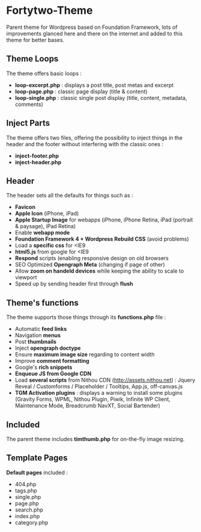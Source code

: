 Fortytwo-Theme
==============

Parent theme for Wordpress based on Foundation Framework, lots of improvements glanced here and there on the internet and added to this theme for better bases.

Theme Loops
-----------

The theme offers basic loops :
+ **loop-excerpt.php** : displays a post title, post metas and excerpt
+ **loop-page.php** : classic page display (title & content)
+ **loop-single.php** : classic single post display (title, content, metadata, comments)

Inject Parts
------------

The theme offers two files, offering the possibility to inject things in the header and the footer without interfering with the classic ones :
+ **inject-footer.php**
+ **inject-header.php**

Header
------

The header sets all the defaults for things such as :
+ **Favicon**
+ **Apple Icon** (iPhone, iPad)
+ **Apple Startup Image** for webapps (iPhone, iPhone Retina, iPad (portrait & paysage), iPad Retina)
+ Enable **webapp mode**
+ **Foundation Framework 4 + Wordpress Rebuild CSS** (avoid problems)
+ Load a **specific css** for <IE9
+ **html5.js** from google for <IE9
+ **Respond** scripts (enabling responsive design on old browsers
+ SEO Optimized **Opengraph Meta** (changing if page of other)
+ Allow **zoom on handeld devices** while keeping the ability to scale to viewport
+ Speed up by sending header first through **flush**

Theme's functions
-----------------
The theme supports those things through its **functions.php** file :
+ Automatic **feed links**
+ Navigation **menus**
+ Post **thumbnails**
+ Inject **opengraph doctype**
+ Ensure **maximum image size** regarding to content width
+ Improve **comment formatting**
+ Google's **rich snippets**
+ **Enqueue JS from Google CDN**
+ Load **several scripts** from Nithou CDN (http://assets.nithou.net) : Jquery Reveal / Customforms / Placeholder / Tooltips, App.js, off-canvas.js
+ **TGM Activation plugins** : displays a warning to install some plugins (Gravity Forms, WPML, Nithou Plugin, Piwik, Infinite WP Client, Maintenance Mode, Breadcrumb NavXT, Social Bartender)

Included
--------
The parent theme includes **timthumb.php** for on-the-fly image resizing.

Template Pages
--------------
**Default pages** included :
+ 404.php
+ tags.php
+ single.php
+ page.php
+ search.php
+ index.php
+ category.php
